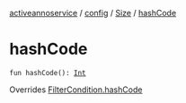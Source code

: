 [activeannoservice](../../index.md) / [config](../index.md) / [Size](index.md) / [hashCode](./hash-code.md)

# hashCode

`fun hashCode(): `[`Int`](https://kotlinlang.org/api/latest/jvm/stdlib/kotlin/-int/index.html)

Overrides [FilterCondition.hashCode](../-filter-condition/hash-code.md)

